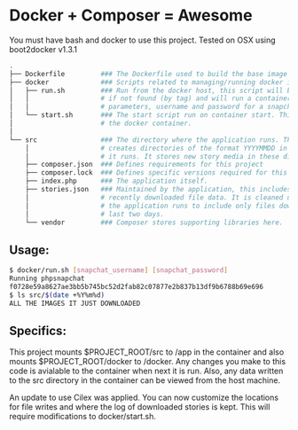 Docker + Composer = Awesome
===========================

You must have bash and docker to use this project. Tested on OSX using boot2docker v1.3.1

```bash
.
├── Dockerfile         ### The Dockerfile used to build the base image for this project
├── docker             ### Scripts related to managing/running docker images/containers
│   ├── run.sh         ### Run from the docker host, this script will build the image
│   │                  # if not found (by tag) and will run a container. Requires 2
│   │                  # parameters, username and password for a snapchat account
│   └── start.sh       ### The start script run on container start. This is run inside
│                      # the docker container.
│
└── src                ### The directory where the application runs. The application
    │                  # creates directories of the format YYYYMMDD in here every day
    │                  # it runs. It stores new story media in these directories.
    ├── composer.json  ### Defines requirements for this project
    ├── composer.lock  ### Defines specific versions required for this project
    ├── index.php      ### The application itself.
    ├── stories.json   ### Maintained by the application, this includes the recent
    │                  # recently downloaded file data. It is cleaned up every time
    │                  # the application runs to include only files downloaded in the
    │                  # last two days.
    └── vendor         ### Composer stores supporting libraries here.
```

## Usage:

```bash
$ docker/run.sh [snapchat_username] [snapchat_password]
Running phpsnapchat
f0728e59a8627ae3bb5b745bc52d2fab82c07877e2b837b13df9b6788b69e696
$ ls src/$(date +%Y%m%d)
ALL THE IMAGES IT JUST DOWNLOADED
```

## Specifics:

This project mounts $PROJECT_ROOT/src to /app in the container and also mounts $PROJECT_ROOT/docker to /docker.
Any changes you make to this code is avialable to the container when next it is run.
Also, any data written to the src directory in the container can be viewed from the host machine.

An update to use Cilex was applied. You can now customize the locations for file writes and where the log of downloaded stories is kept. This will require modifications to docker/start.sh.
